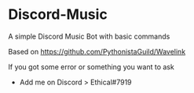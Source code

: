 # Discord-Music
A simple Discord Music Bot with basic commands

Based on https://github.com/PythonistaGuild/Wavelink

If you got some error or something you want to ask
- Add me on Discord > Ethical#7919
